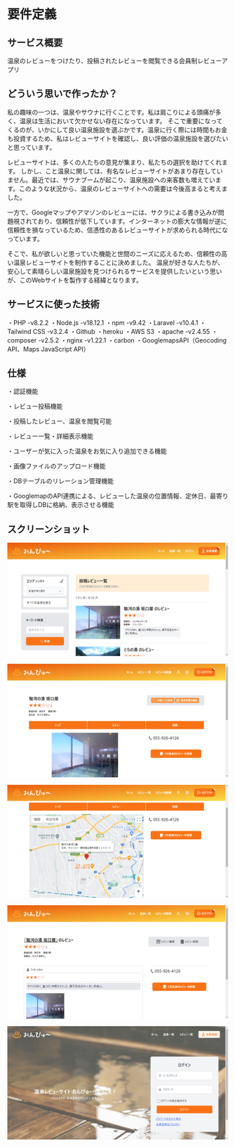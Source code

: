 # 要件定義



## サービス概要

温泉のレビューをつけたり、投稿されたレビューを閲覧できる会員制レビューアプリ




## どういう思いで作ったか？

私の趣味の一つは、温泉やサウナに行くことです。私は肩こりによる頭痛が多く、温泉は生活において欠かせない存在になっています。
そこで重要になってくるのが、いかにして良い温泉施設を選ぶかです。温泉に行く際には時間もお金も投資するため、私はレビューサイトを確認し、良い評価の温泉施設を選びたいと思っています。

レビューサイトは、多くの人たちの意見が集まり、私たちの選択を助けてくれます。
しかし、こと温泉に関しては、有名なレビューサイトがあまり存在していません。最近では、サウナブームが起こり、温泉施設への来客数も増えています。このような状況から、温泉のレビューサイトへの需要は今後高まると考えました。

一方で、Googleマップやアマゾンのレビューには、サクラによる書き込みが問題視されており、信頼性が低下しています。インターネットの膨大な情報が逆に信頼性を損なっているため、信憑性のあるレビューサイトが求められる時代になっています。

そこで、私が欲しいと思っていた機能と世間のニーズに応えるため、信頼性の高い温泉レビューサイトを制作することに決めました。
温泉が好きな人たちが、安心して素晴らしい温泉施設を見つけられるサービスを提供したいという思いが、このWebサイトを製作する経緯となります。




## サービスに使った技術

・PHP -v8.2.2
・Node.js -v18.12.1
・npm -v9.42
・Laravel -v10.4.1
・Tailwind CSS -v3.2.4
・Github
・heroku
・AWS S3
・apache -v2.4.55
・composer -v2.5.2
・nginx -v1.22.1
・carbon
・GooglemapsAPI（Geocoding API、Maps JavaScript API）




## 仕様

・認証機能

・レビュー投稿機能

・投稿したレビュー、温泉を閲覧可能

・レビュー一覧・詳細表示機能

・ユーザーが気に入った温泉をお気に入り追加できる機能

・画像ファイルのアップロード機能

・DBテーブルのリレーション管理機能

・GooglemapのAPI連携による、レビューした温泉の位置情報、定休日、最寄り駅を取得しDBに格納、表示させる機能




## スクリーンショット

![スクリーンショット1](screenshot/screenshot01.png)

![スクリーンショット2](screenshot/screenshot02.png)

![スクリーンショット3](screenshot/screenshot03.png)

![スクリーンショット4](screenshot/screenshot04.png)

![スクリーンショット5](screenshot/screenshot05.png)
